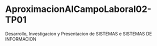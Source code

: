 # AproximacionAlCampoLaboral02-TP01
Desarrollo, Investigacion y Presentacion de SISTEMAS e SISTEMAS DE INFORMACION
